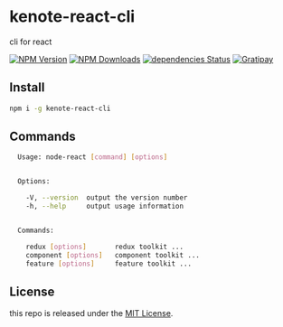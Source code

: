 # kenote-react-cli

cli for react

[![NPM Version][npm-image]][npm-url]
[![NPM Downloads][downloads-image]][downloads-url]
[![dependencies Status][dependencies-image]][dependencies-url]
[![Gratipay][licensed-image]][licensed-url]


[npm-image]: https://img.shields.io/npm/v/kenote-react-cli.svg
[npm-url]: https://www.npmjs.org/package/kenote-react-cli
[downloads-image]: https://img.shields.io/npm/dm/kenote-react-cli.svg
[downloads-url]: https://npmjs.org/package/kenote-react-cli
[dependencies-image]: https://david-dm.org/thondery/kenote-react-cli/status.svg
[dependencies-url]: https://david-dm.org/thondery/kenote-react-cli
[licensed-image]: https://img.shields.io/badge/license-MIT-blue.svg
[licensed-url]: https://github.com/thondery/kenote-react-cli/blob/master/LICENSE

## Install

```bash
npm i -g kenote-react-cli
```

## Commands

```bash
  Usage: node-react [command] [options]


  Options:

    -V, --version  output the version number
    -h, --help     output usage information


  Commands:

    redux [options]       redux toolkit ...
    component [options]   component toolkit ...
    feature [options]     feature toolkit ...
```

## License

this repo is released under the [MIT License](https://github.com/thondery/kenote-react-cli/blob/master/LICENSE).